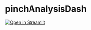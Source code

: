 # pinchAnalysisDash


[![Open in Streamlit](https://static.streamlit.io/badges/streamlit_badge_black_white.svg)](https://share.streamlit.io/jkanner/streamlit-dataview/app.py)
